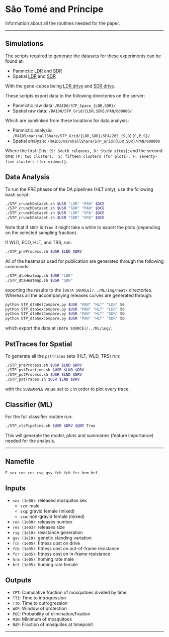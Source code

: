 # São Tomé and Príncipe

Information about all the routines needed for the paper.

<hr>

## Simulations

The scripts required to generate the datasets for these experiments can be found at:

* Panmictic [LDR](https://github.com/Chipdelmal/MGDrivE/blob/master/Main/STP/STP_Grid_LDR.R) and [SDR](https://github.com/Chipdelmal/MGDrivE/blob/master/Main/STP/STP_Grid_SDR.R)
* Spatial [LDR](https://github.com/Chipdelmal/MGDrivE/blob/master/Main/STP/STP_Spatial_LDR.R) and [SDR](https://github.com/Chipdelmal/MGDrivE/blob/master/Main/STP/STP_Spatial_SDR.R)

With the gene-cubes being [LDR drive](https://github.com/Chipdelmal/MGDrivE/blob/master/MGDrivE/R/Cube-CRISPR2MF.R) and [SDR drive](https://github.com/Chipdelmal/MGDrivE/blob/master/MGDrivE/R/Cube-SplitDriveMF.R).

These scripts export data to the following directories on the server:

* Panmictic raw data: `/RAID0/STP_Space_{LDR,SDR}/`
* Spatial raw data: `/RAID0/STP_Grid/{LDR,SDR}/PAN/000000/`

Which are symlinked from these locations for data analysis:

* Panmictic analysis: `/RAID5/marshallShare/STP_Grid/{LDR,SDR}/SPA/265_{S,D}{F,P,S}/`
* Spatial analysis: `/RAID5/marshallShare/STP_Grid/{LDR,SDR}/PAN/000000`

Where the first ID is: `{S: South releases, D: Study sites}`; and the second one: `{P: two clusters,  S: fifteen clusters (for plots), F: seventy-five clusters (for videos)}`.

## Data Analysis

To run the PRE phases of the DA pipelines (HLT only), use the following bash script:

```bash
./STP_crunchDataset.sh $USR "LDR" "PAN" $DCE
./STP_crunchDataset.sh $USR "SDR" "PAN" $DCE
./STP_crunchDataset.sh $USR "LDR" "SPA" $DCE
./STP_crunchDataset.sh $USR "SDR" "SPA" $DCE
```

Note that if `$DCE` is `True` it might take a while to export the plots (depending on the selected sampling fraction).

If WLD, ECO, HLT, and TRS, run:

```bash
./STP_preProcess.sh $USR $LND $DRV
```

All of the heatmaps used for publication are generated through the following commands:

```bash
./STP_dtaHeatmap.sh $USR "LDR"
./STP_dtaHeatmap.sh $USR "SDR"
```

exporting the results to the `[DATA SOURCE]/../ML/img/heat/` directories. Whereas all the accompanying releases curves are generated through:

```bash
python STP_dtaRelCompare.py $USR "PAN" "HLT" "LDR" 50
python STP_dtaSexCompare.py $USR "PAN" "HLT" "LDR" 50
python STP_dtaRelCompare.py $USR "PAN" "HLT" "SDR" 50
python STP_dtaSexCompare.py $USR "PAN" "HLT" "SDR" 50
```

which export the data at `[DATA SOURCE]/../ML/img/`. 

## PstTraces for Spatial

To generate all the `pstTraces` sets (HLT, WLD, TRS) run:

```bash
./STP_preProcess.sh $USR $LND $DRV
./STP_pstFraction.sh $USR $LND $DRV
./STP_pstProcess.sh $USR $LND $DRV
./STP_pstTraces.sh $USR $LND $DRV
```

with the `SUBSAMPLE` value set to `1` in order to plot every trace.

## Classifier (ML)

For the full classifier routine run:

```bash
./STP_clsPipeline.sh $USR $DRV $QNT True
```

This will generate the model, plots and summaries (feature importance) needed for the analysis.

<hr>

## Namefile

`E_sex_ren_res_rsg_gsv_fch_fcb_fcr_hrm_hrf`

## Inputs

* `sex (1e00)`: released mosquitos sex
  * `sxm`: male
  * `sxg`: gravid female (mixed)
  * `sxn`: non-gravid female (mixed)
* `ren (1e00)`: releases number
* `res (1e03)`: releases size
* `rsg (1e10)`: resistance generation
* `gsv (1e10)`: genetic standing variation
* `fch (1e05)`: fitness cost on drive
* `fcb (1e05)`: fitness cost on out-of-frame resistance
* `fcr (1e05)`: fitness cost on in-frame resistance
* `hrm (1e05)`: homing rate male
* `hrt (1e05)`: homing rate female

## Outputs

* `CPT`: Cumulative fraction of mosquitoes divided by time
* `TTI`: Time to introgression
* `TTO`: Time to outrogression
* `WOP`: Window of protection
* `POE`: Probability of elimination/fixation
* `MIN`: Minimum of mosquitoes
* `RAP`: Fraction of mosquites at timepoint

<hr>